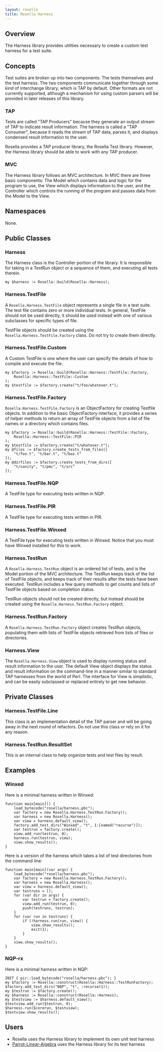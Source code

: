 ```yaml
---
layout: rosella
title: Rosella Harness
---
```


## Overview

The Harness library provides utilities necessary to create a custom test
harness for a test suite.

## Concepts

Test suites are broken up into two components: The tests themselves and the
test harness. The two components communicate together through some kind of
interchange library, which is TAP by default. Other formats are not currently
supported, although a mechanism for using custom parsers will be provided in
later releases of this library.

### TAP

Tests are called "TAP Producers" because they generate an output stream of TAP
to indicate result information. The harness is called a "TAP Consumer",
because it reads the stream of TAP data, parses it, and displays condensed
result information to the user.

Rosella provides a TAP producer library, the Rosella Test library. However,
the Harness library should be able to work with any TAP producer.

### MVC

The Harness library follows an MVC architecture. In MVC there are three basic
components: The Model which contains data and logic for the program to use,
the View which displays information to the user, and the Controller which
controls the running of the program and passes data from the Model to the
View.

## Namespaces

None.

## Public Classes

### Harness

The Harness class is the Controller portion of the library. It is responsible
for taking in a TestRun object or a sequence of them, and executing all tests
therein.

    my $harness := Rosella::build(Rosella::Harness);

### Harness.TestFile

A `Rosella.Harness.TestFile` object represents a single file in a test suite.
The test file contains zero or more individual tests. In general, TestFile
should not be used directly, it should be used instead with one of various
subclasses for specific types of file.

TestFile objects should be created using the
`Rosella.Harness.TestFile.Factory` class. Do not try to create them directly.

### Harness.TestFile.Custom

A Custom TestFile is one where the user can specify the details of how to
compile and execute the file.

    my $factory := Rosella::build(Rosella::Harness::TestFile::Factory,
        Rosella::Harness::TestFile::Custom
    );
    my $testfile := $factory.create("t/foo/whatever.t");

### Harness.TestFile.Factory

`Rosella.Harness.TestFile.Factory` is an ObjectFactory for creating Testfile
objects. In addition to the basic ObjectFactory interface, it provides a
series of helper methods to return an array of TestFile objects from a list of
file names or a directory which contains files.

    my $factory := Rosella::build(Rosella::Harness::TestFile::Factory,
        Rosella::Harness::TestFile::PIR
    );
    my $testfile := $factory.create("t/whatever.t");
    my @files := $factory.create_tests_from_files([
        "t/foo.t", "t/bar.t", "t/baz.t"
    ]);
    my @dirfiles := $factory.create_tests_from_dirs([
        "t/sanity", "t/pmc", "t/src"
    ]);

### Harness.TestFile.NQP

A TestFile type for executing tests written in NQP.

### Harness.TestFile.PIR

A TestFile type for executing tests written in PIR.

### Harness.TestFile.Winxed

A TestFile type for executing tests written in Winxed. Notice that you must
have Winxed installed for this to work.

### Harness.TestRun

A `Rosella.Harness.TestRun` object is an ordered list of tests, and is the
Model portion of the MVC architecture. The TestRun keeps track of the list of
TestFile objects, and keeps track of their results after the tests have been
executed. TestRun includes a few query methods to get counts and lists of
TestFile objects based on completion status.

TestRun objects should not be created directly, but instead should be created
using the `Rosella.Harness.TestRun.Factory` object.

### Harness.TestRun.Factory

A `Rosella.Harness.TestRun.Factory` object creates TestRun objects, populating
them with lists of TestFile objects retrieved from lists of files or
directories.

### Harness.View

The `Rosella.Harness.View` object is used to display running status and result
information to the user. The default View object displays the status and
result information on the command-line in a manner similar to standard TAP
harnesses from the world of Perl. The interface for View is simplistic, and
can be easily subclassed or replaced entirely to get new behavior.

## Private Classes

### Harness.TestFile.Line

This class is an implementation detail of the TAP parser and will be going
away in the next round of refactors. Do not use this class or rely on it for
any reason.

### Harness.TestRun.ResultSet

This is an internal class to help organize tests and test files by result.

## Examples

### Winxed

Here is a minimal harness written in Winxed:

    function main[main]() {
        load_bytecode("rosella/harness.pbc");
        var factory = new Rosella.Harness.TestRun.Factory();
        var harness = new Rosella.Harness();
        var view = harness.default_view();
        factory.add_test_dirs("Winxed", "t", 1:[named("recurse")]);
        var testrun = factory.create();
        view.add_run(testrun, 0);
        harness.run(testrun, view);
        view.show_results();
    }

Here is a version of the harness which takes a list of test directories from
the command line:

    function main[main](var args) {
        load_bytecode("rosella/harness.pbc");
        var factory = new Rosella.Harness.TestRun.Factory();
        var harness = new Rosella.Harness();
        var view = harness.default_view();
        var testruns = [];
        for (var dir in args) {
            var testrun = factory.create();
            view.add_run(testrun, 0);
            push(testruns, testrun);
        }
        for (var run in testruns) {
            if (!harness.run(run, view)) {
                view.show_results();
                exit(1);
            }
        }
        view.show_results();
    }

### NQP-rx

Here is a minimal harness written in NQP:

    INIT { pir::load_bytecode("rosella/harness.pbc"); }
    my $factory := Rosella::construct(Rosella::Harness::TestRunFactory);
    $factory.add_test_dirs("NQP", "t", :recurse(1));
    my $testrun := $factory.create();
    my $harness := Rosella::construct(Rosella::Harness);
    my $testview := $harness.default_view();
    $testview.add_run($testrun, 0);
    $harness.run($corerun, $testview);
    $testview.show_results();

## Users

* Rosella uses the Harness library to implement its own unit test harness
* [Parrot-Linear-Algebra](http://github.com/Whiteknight/parrot-linear-algebra)
uses the Harness library for its test harness
